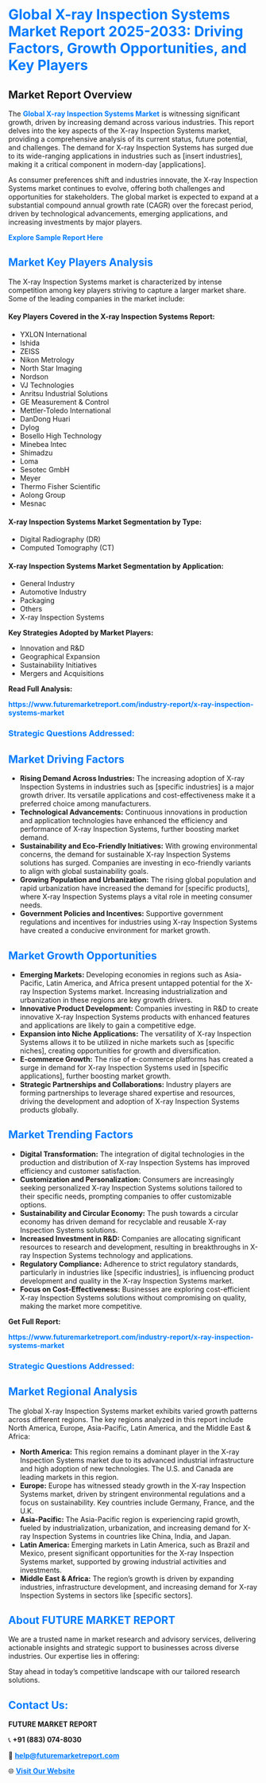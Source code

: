 <h1 style="color: #007BFF;">Global X-ray Inspection Systems Market Report 2025-2033: Driving Factors, Growth Opportunities, and Key Players</h1>

<section id="overview">
<h2>Market Report Overview</h2>
<p>The <a href="https://www.futuremarketreport.com/industry-report/x-ray-inspection-systems-market" style="color: #007BFF; text-decoration: none;"><strong>Global X-ray Inspection Systems Market</strong></a> is witnessing significant growth, driven by increasing demand across various industries. This report delves into the key aspects of the X-ray Inspection Systems market, providing a comprehensive analysis of its current status, future potential, and challenges. The demand for X-ray Inspection Systems has surged due to its wide-ranging applications in industries such as [insert industries], making it a critical component in modern-day [applications].</p>
<p>As consumer preferences shift and industries innovate, the X-ray Inspection Systems market continues to evolve, offering both challenges and opportunities for stakeholders. The global market is expected to expand at a substantial compound annual growth rate (CAGR) over the forecast period, driven by technological advancements, emerging applications, and increasing investments by major players.</p>
</section>

<section id="overview">
<p><a href="https://www.futuremarketreport.com/request-sample/reportId=105408" style="color: #007BFF; text-decoration: none;"><strong>Explore Sample Report Here</strong></a></p>
</section>

<section id="key-players">
<h2 style="color: #007BFF;">Market Key Players Analysis</h2>
<p>The X-ray Inspection Systems market is characterized by intense competition among key players striving to capture a larger market share. Some of the leading companies in the market include:</p>
<h4>Key Players Covered in the X-ray Inspection Systems Report:</h4>
<ul><li>YXLON International</li><li>Ishida</li><li>ZEISS</li><li>Nikon Metrology</li><li>North Star Imaging</li><li>Nordson</li><li>VJ Technologies</li><li>Anritsu Industrial Solutions</li><li>GE Measurement &amp; Control</li><li>Mettler-Toledo International</li><li>DanDong Huari</li><li>Dylog</li><li>Bosello High Technology</li><li>Minebea Intec</li><li>Shimadzu</li><li>Loma</li><li>Sesotec GmbH</li><li>Meyer</li><li>Thermo Fisher Scientific</li><li>Aolong Group</li><li>Mesnac</li></ul>
<h4>X-ray Inspection Systems Market Segmentation by Type:</h4>
<ul><li>Digital Radiography (DR)</li><li>Computed Tomography (CT)</li></ul>

<h4>X-ray Inspection Systems Market Segmentation by Application:</h4>
<ul><li>General Industry</li><li>Automotive Industry</li><li>Packaging</li><li>Others</li><li>X-ray Inspection Systems</li></ul>
<p><strong>Key Strategies Adopted by Market Players:</strong></p>
<ul>
<li>Innovation and R&D</li>
<li>Geographical Expansion</li>
<li>Sustainability Initiatives</li>
<li>Mergers and Acquisitions</li>
</ul>
</section>

<section>
<p><strong>Read Full Analysis: </strong></p><a href="https://www.futuremarketreport.com/industry-report/x-ray-inspection-systems-market" style="color: #007BFF; text-decoration: none;"><strong>https://www.futuremarketreport.com/industry-report/x-ray-inspection-systems-market</strong></a>
<h3 style="color: #007BFF;">Strategic Questions Addressed:</h3>
</section>

<section id="driving-factors">
<h2 style="color: #007BFF;">Market Driving Factors</h2>
<ul>
<li><strong>Rising Demand Across Industries:</strong> The increasing adoption of X-ray Inspection Systems in industries such as [specific industries] is a major growth driver. Its versatile applications and cost-effectiveness make it a preferred choice among manufacturers.</li>
<li><strong>Technological Advancements:</strong> Continuous innovations in production and application technologies have enhanced the efficiency and performance of X-ray Inspection Systems, further boosting market demand.</li>
<li><strong>Sustainability and Eco-Friendly Initiatives:</strong> With growing environmental concerns, the demand for sustainable X-ray Inspection Systems solutions has surged. Companies are investing in eco-friendly variants to align with global sustainability goals.</li>
<li><strong>Growing Population and Urbanization:</strong> The rising global population and rapid urbanization have increased the demand for [specific products], where X-ray Inspection Systems plays a vital role in meeting consumer needs.</li>
<li><strong>Government Policies and Incentives:</strong> Supportive government regulations and incentives for industries using X-ray Inspection Systems have created a conducive environment for market growth.</li>
</ul>
</section>

<section id="growth-opportunities">
<h2 style="color: #007BFF;">Market Growth Opportunities</h2>
<ul>
<li><strong>Emerging Markets:</strong> Developing economies in regions such as Asia-Pacific, Latin America, and Africa present untapped potential for the X-ray Inspection Systems market. Increasing industrialization and urbanization in these regions are key growth drivers.</li>
<li><strong>Innovative Product Development:</strong> Companies investing in R&D to create innovative X-ray Inspection Systems products with enhanced features and applications are likely to gain a competitive edge.</li>
<li><strong>Expansion into Niche Applications:</strong> The versatility of X-ray Inspection Systems allows it to be utilized in niche markets such as [specific niches], creating opportunities for growth and diversification.</li>
<li><strong>E-commerce Growth:</strong> The rise of e-commerce platforms has created a surge in demand for X-ray Inspection Systems used in [specific applications], further boosting market growth.</li>
<li><strong>Strategic Partnerships and Collaborations:</strong> Industry players are forming partnerships to leverage shared expertise and resources, driving the development and adoption of X-ray Inspection Systems products globally.</li>
</ul>
</section>

<section id="trending-factors">
<h2 style="color: #007BFF;">Market Trending Factors</h2>
<ul>
<li><strong>Digital Transformation:</strong> The integration of digital technologies in the production and distribution of X-ray Inspection Systems has improved efficiency and customer satisfaction.</li>
<li><strong>Customization and Personalization:</strong> Consumers are increasingly seeking personalized X-ray Inspection Systems solutions tailored to their specific needs, prompting companies to offer customizable options.</li>
<li><strong>Sustainability and Circular Economy:</strong> The push towards a circular economy has driven demand for recyclable and reusable X-ray Inspection Systems solutions.</li>
<li><strong>Increased Investment in R&D:</strong> Companies are allocating significant resources to research and development, resulting in breakthroughs in X-ray Inspection Systems technology and applications.</li>
<li><strong>Regulatory Compliance:</strong> Adherence to strict regulatory standards, particularly in industries like [specific industries], is influencing product development and quality in the X-ray Inspection Systems market.</li>
<li><strong>Focus on Cost-Effectiveness:</strong> Businesses are exploring cost-efficient X-ray Inspection Systems solutions without compromising on quality, making the market more competitive.</li>
</ul>
</section>

<section>
<p><strong>Get Full Report: </strong></p><a href="https://www.futuremarketreport.com/industry-report/x-ray-inspection-systems-market" style="color: #007BFF; text-decoration: none;"><strong>https://www.futuremarketreport.com/industry-report/x-ray-inspection-systems-market</strong></a>
<h3 style="color: #007BFF;">Strategic Questions Addressed:</h3>
</section>


<section id="regional-analysis">
<h2 style="color: #007BFF;">Market Regional Analysis</h2>
<p>The global X-ray Inspection Systems market exhibits varied growth patterns across different regions. The key regions analyzed in this report include North America, Europe, Asia-Pacific, Latin America, and the Middle East & Africa:</p>
<ul>
<li><strong>North America:</strong> This region remains a dominant player in the X-ray Inspection Systems market due to its advanced industrial infrastructure and high adoption of new technologies. The U.S. and Canada are leading markets in this region.</li>
<li><strong>Europe:</strong> Europe has witnessed steady growth in the X-ray Inspection Systems market, driven by stringent environmental regulations and a focus on sustainability. Key countries include Germany, France, and the U.K.</li>
<li><strong>Asia-Pacific:</strong> The Asia-Pacific region is experiencing rapid growth, fueled by industrialization, urbanization, and increasing demand for X-ray Inspection Systems in countries like China, India, and Japan.</li>
<li><strong>Latin America:</strong> Emerging markets in Latin America, such as Brazil and Mexico, present significant opportunities for the X-ray Inspection Systems market, supported by growing industrial activities and investments.</li>
<li><strong>Middle East & Africa:</strong> The region’s growth is driven by expanding industries, infrastructure development, and increasing demand for X-ray Inspection Systems in sectors like [specific sectors].</li>
</ul>
</section>

<footer>
<h2 style="color: #007BFF;">About FUTURE MARKET REPORT</h2>
<p>We are a trusted name in market research and advisory services, delivering actionable insights and strategic support to businesses across diverse industries. Our expertise lies in offering:</p>

<p>Stay ahead in today’s competitive landscape with our tailored research solutions.</p>

<h2 style="color: #007BFF;">Contact Us:</h2>
<p><strong>FUTURE MARKET REPORT</strong></p>
<p>📞 <strong>+91 (883) 074-8030</strong></p>
<p>📧 <strong><a href="mailto:help@futuremarketreport.com" style="color: #007BFF;">help@futuremarketreport.com</a></strong></p>
<p>🌐 <strong><a href="https://www.futuremarketreport.com/" style="color: #007BFF;">Visit Our Website</a></strong></p>
</footer>